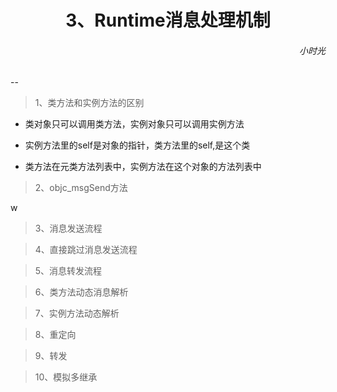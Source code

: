 <h1><center>3、Runtime消息处理机制</center></h1>

<h6 align='right'>小时光</h6>
--



> 1、类方法和实例方法的区别




* 类对象只可以调用类方法，实例对象只可以调用实例方法



* 实例方法里的self是对象的指针，类方法里的self,是这个类



* 类方法在元类方法列表中，实例方法在这个对象的方法列表中




> 2、objc_msgSend方法


w



> 3、消息发送流程


> 4、直接跳过消息发送流程

> 5、消息转发流程

> 6、类方法动态消息解析

> 7、实例方法动态解析

> 8、重定向

> 9、转发

> 10、模拟多继承
